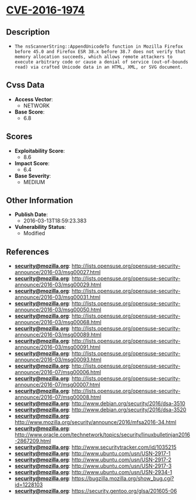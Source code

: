 
# [CVE-2016-1974](http://lists.opensuse.org/opensuse-security-announce/2016-03/msg00027.html)

## Description

- `The nsScannerString::AppendUnicodeTo function in Mozilla Firefox before 45.0 and Firefox ESR 38.x before 38.7 does not verify that memory allocation succeeds, which allows remote attackers to execute arbitrary code or cause a denial of service (out-of-bounds read) via crafted Unicode data in an HTML, XML, or SVG document.`

## Cvss Data

- **Access Vector**:
  - NETWORK
- **Base Score**:
  - 6.8

## Scores

- **Exploitability Score**:
  - 8.6
- **Impact Score**:
  - 6.4
- **Base Severity**:
  - MEDIUM

## Other Information

- **Publish Date**:
  - 2016-03-13T18:59:23.383
- **Vulnerability Status**:
  - Modified

## References

- **security@mozilla.org**: http://lists.opensuse.org/opensuse-security-announce/2016-03/msg00027.html
- **security@mozilla.org**: http://lists.opensuse.org/opensuse-security-announce/2016-03/msg00029.html
- **security@mozilla.org**: http://lists.opensuse.org/opensuse-security-announce/2016-03/msg00031.html
- **security@mozilla.org**: http://lists.opensuse.org/opensuse-security-announce/2016-03/msg00050.html
- **security@mozilla.org**: http://lists.opensuse.org/opensuse-security-announce/2016-03/msg00068.html
- **security@mozilla.org**: http://lists.opensuse.org/opensuse-security-announce/2016-03/msg00089.html
- **security@mozilla.org**: http://lists.opensuse.org/opensuse-security-announce/2016-03/msg00091.html
- **security@mozilla.org**: http://lists.opensuse.org/opensuse-security-announce/2016-03/msg00093.html
- **security@mozilla.org**: http://lists.opensuse.org/opensuse-security-announce/2016-07/msg00006.html
- **security@mozilla.org**: http://lists.opensuse.org/opensuse-security-announce/2016-07/msg00007.html
- **security@mozilla.org**: http://lists.opensuse.org/opensuse-security-announce/2016-07/msg00008.html
- **security@mozilla.org**: http://www.debian.org/security/2016/dsa-3510
- **security@mozilla.org**: http://www.debian.org/security/2016/dsa-3520
- **security@mozilla.org**: http://www.mozilla.org/security/announce/2016/mfsa2016-34.html
- **security@mozilla.org**: http://www.oracle.com/technetwork/topics/security/linuxbulletinjan2016-2867209.html
- **security@mozilla.org**: http://www.securitytracker.com/id/1035215
- **security@mozilla.org**: http://www.ubuntu.com/usn/USN-2917-1
- **security@mozilla.org**: http://www.ubuntu.com/usn/USN-2917-2
- **security@mozilla.org**: http://www.ubuntu.com/usn/USN-2917-3
- **security@mozilla.org**: http://www.ubuntu.com/usn/USN-2934-1
- **security@mozilla.org**: https://bugzilla.mozilla.org/show_bug.cgi?id=1228103
- **security@mozilla.org**: https://security.gentoo.org/glsa/201605-06
